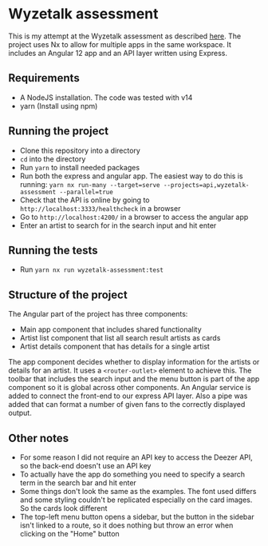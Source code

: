 # Wyzetalk assessment

This is my attempt at the Wyzetalk assessment as described [here](https://github.com/Wyzetalk/full-stack-assessment). The project uses Nx to
allow for multiple apps in the same workspace. It includes an Angular 12 app and an API layer written using Express.

## Requirements

- A NodeJS installation. The code was tested with v14
- yarn (Install using npm)

## Running the project

- Clone this repository into a directory
- `cd` into the directory
- Run `yarn` to install needed packages
- Run both the express and angular app. The easiest way to do this is running: `yarn nx run-many --target=serve --projects=api,wyzetalk-assessment --parallel=true`
- Check that the API is online by going to `http://localhost:3333/healthcheck` in a browser
- Go to `http://localhost:4200/` in a browser to access the angular app
- Enter an artist to search for in the search input and hit enter

## Running the tests

- Run `yarn nx run wyzetalk-assessment:test`

## Structure of the project

The Angular part of the project has three components:

- Main app component that includes shared functionality
- Artist list component that list all search result artists as cards
- Artist details component that has details for a single artist

The app component decides whether to display information for the artists or details for an artist. It uses a `<router-outlet>` element to achieve this. The toolbar that includes the search input and the menu
button is part of the app component so it is global across other components. An Angular service is added to connect the front-end to our express API layer. Also a pipe was added that can format a number of
given fans to the correctly displayed output.

## Other notes

- For some reason I did not require an API key to access the Deezer API, so the back-end doesn't use an API key
- To actually have the app do something you need to specify a search term in the search bar and hit enter
- Some things don't look the same as the examples. The font used differs and some styling couldn't be replicated especially on the card images. So the cards look different
- The top-left menu button opens a sidebar, but the button in the sidebar isn't linked to a route, so it does nothing but throw an error when clicking on the "Home" button
